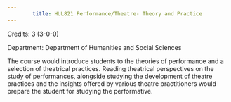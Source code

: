 ```yaml
---
        title: HUL821 Performance/Theatre- Theory and Practice
---
```

Credits: 3 (3-0-0)

Department: Department of Humanities and Social Sciences

The course would introduce students to the theories of performance and a selection of theatrical practices. Reading theatrical perspectives on the study of performances, alongside studying the development of theatre practices and the insights offered by various theatre practitioners would prepare the student for studying the performative.